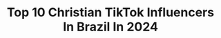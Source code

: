 ---
title: Top 10 Christian TikTok Influencers In Brazil In 2024
description: >-
  Find top christian TikTok influencers in Brazil in 2024. Most popular hashtags: #foryou #fyp #christian #jesus.
platform: TikTok
hits: 85
text_top: Analyze the top-rated TikTok profiles on inBeat.
text_bottom: Our search engine holds 85 TikTok influencers like this in Brazil for you to connect with.
profiles:
  - username: "alfacy"
    fullname: >-
      Natã ✨
    bio: >-
      oii 🖖🏻 menino da pipoca 🍿 Christian✝ perfil livre de ódio 🖤
    location: "Brazil"
    followers: 19100
    engagement: 1850
    commentsToLikes: 0.074353
    id: ckbfc9ar44xen0j23ghcgfd5c
    verified: false
    hashtags: "#foryoupage, #slytherin, #fyp, #foryou"
  - username: "lunadidioficial"
    fullname: >-
      Luna
    bio: >-
      THIS IS A FAMILY SHOW! •Singer• •Christian•
    location: "Brazil"
    followers: 1200000
    engagement: 1757
    commentsToLikes: 0.029272
    id: ckbbhdgn75xtg0j23b4bqp3x0
    verified: false
    hashtags: "#fy, #1d, #onlythebrave, #dueto"
  - username: "jhulycurty"
    fullname: >-
      jhulyenny
    bio: >-
      💗✨
    location: "Brazil"
    followers: 4422
    engagement: 2255
    commentsToLikes: 0.068138
    id: ckbbfte0b4gpy0j23vsxp4bvl
    verified: false
    hashtags: "#foryou, #fyp, #foryoupage, #jesus"
  - username: "vxyz.h"
    fullname: >-
      𝑽𝒊𝒄𝒕𝒐𝒓𝒊𝒂 𝒄𝒐𝒎 𝑪
    bio: >-
      𝙹𝚎𝚜𝚞𝚜 é 𝚜𝚞𝚏𝚒𝚌𝚒𝚎𝚗𝚝𝚎 𝙼𝚞𝚜𝚒𝚌𝚒𝚜𝚝𝚊 🎻 𝙰𝚜𝚜𝚎𝚖𝚋𝚕𝚎𝚒𝚊𝚗𝚊
    location: "Brazil"
    followers: 18500
    engagement: 2240
    commentsToLikes: 0.074191
    id: ckaif9d28vw250i78m7fivbws
    verified: false
    hashtags: "#jesus, #fy, #viral, #shingekinokyojin"
  - username: "mateusclement3"
    fullname: >-
      Mateus Clemente
    bio: >-
      ❤️!!!JESUS!!!❤️ ⛳Belo Horizonte-MG
    location: "Brazil"
    followers: 97500
    engagement: 1929
    commentsToLikes: 0.035017
    id: ckbf463e1seyc0j23f40kxxff
    verified: false
    hashtags: "#comediagospel, #christianboy, #fyp, #foryou"
  - username: "wagner_moisess"
    fullname: >-
      Wagner Moisés
    bio: >-
      Carrego o nome de alguém que é Lindo! 👇🏽Vem aprender a influenciar comigo👇🏽
    location: "Brazil"
    followers: 423900
    engagement: 2722
    commentsToLikes: 0.023014
    id: ckavp276f01h90j23qoivspqk
    verified: false
    hashtags: "#foryoupage, #fyp, #minisserie, #action"
  - username: "lorenavieirat"
    fullname: >-
      prazer, Lorena💖
    bio: >-
      ME SEGUE NO 1NSTAAAAAA Prazer, filha do Rei 💖
    location: "Brazil"
    followers: 531400
    engagement: 2991
    commentsToLikes: 0.017214
    id: ck9e1ff4zafcd0j784vont934
    verified: false
    hashtags: "#foryou, #foryoupage, #christian, #fy"
  - username: "biancarvalho__"
    fullname: >-
      biancarvalho__
    bio: >-
      Jesus ama você 💖 RJ • 22y ME ACOMPANHA MAIS DE PERTIN NO INSTA
    location: "Brazil"
    followers: 32600
    engagement: 1887
    commentsToLikes: 0.027474
    id: cka6mha9w76sl0i78a3pqi0vr
    verified: false
    hashtags: "#christian, #christiangirl, #gospel, #garotacrist"
  - username: "luizaceolin"
    fullname: >-
      Luiza  Ceolin
    bio: >-
      Jesus †🤍
    location: "Brazil"
    followers: 28300
    engagement: 1680
    commentsToLikes: 0.018808
    id: ckcjsibibhs8n0j23yy4cwkzx
    verified: false
    hashtags: "#fyp, #jesus, #cristao, #crist"
  - username: "alanfern"
    fullname: >-
      Alan Fernandes
    bio: >-
      Antigo criador de comédia cristã, agora um apaixonado por Jesus ✝️
    location: "Brazil"
    followers: 173100
    engagement: 2620
    commentsToLikes: 0.014529
    id: ckad64wary8fg0i78u9slahfr
    verified: false
    hashtags: "#foryou, #jesus, #christian, #gospel"
---